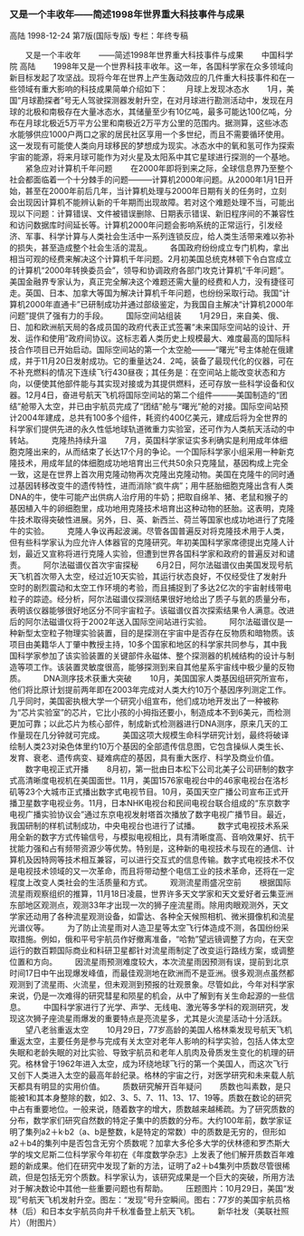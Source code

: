 ### 又是一个丰收年——简述1998年世界重大科技事件与成果
高陆
1998-12-24
第7版(国际专版)
专栏：年终专稿

　　又是一个丰收年
　　——简述1998年世界重大科技事件与成果
　　中国科学院  高陆
　　1998年又是一个世界科技丰收年。这一年，各国科学家在众多领域向新目标发起了攻坚战。现将今年在世界上产生轰动效应的几件重大科技事件和在一些领域有重大影响的科技成果简单介绍如下：
　　月球上发现冰态水
　　1月，美国“月球勘探者”号无人驾驶探测器发射升空，在对月球进行勘测活动中，发现在月球的北极和南极存在大量冰态水，其储量至少有10亿吨，最多可能达100亿吨，分布在月球北极近5万平方公里和南极近2万平方公里的范围内。据测算，这些冰态水能够供应1000户两口之家的居民社区享用一个多世纪，而且不需要循环使用。这一发现有可能使人类向月球移民的梦想成为现实。冰态水中的氧和氢可作为探索宇宙的能源，将来月球可能作为对火星及太阳系中其它星球进行探测的一个基地。
　　紧急应对计算机千年问题
　　在2000年即将到来之际，全球信息界乃至整个社会都面临着一个十分棘手的问题———计算机2000年问题。从2000年1月1日开始，甚至在2000年前后几年，当计算机处理与2000年日期有关的任务时，立刻会出现因计算机不能辨认新的千年期而出现故障。若对这个难题处理不当，可能出现以下问题：计算错误、文件被错误删除、日期表示错误、新旧程序间的不兼容性和访问数据库时间延长等。计算机2000年问题会影响系统的正常运行，引发经济、军事、科学计算与人类社会生活中一系列连锁反应，给人类生活带来难以弥补的损失，甚至造成整个社会生活的混乱。
　　各国政府纷纷成立专门机构，拿出相当可观的经费来解决这个计算机千年问题。2月初美国总统克林顿下令白宫成立的计算机“2000年转换委员会”，领导和协调政府各部门攻克计算机“千年问题”。美国金融界专家认为，真正完全解决这个难题还需大量的经费和人力，没有捷径可走。英国、日本、加拿大等国为解决计算机千年问题，也纷纷采取行动。我国“计算机2000年直通卡”已研制成功并通过部级鉴定，为我国自主解决“计算机2000年问题”提供了强有力的手段。
　　国际空间站组装
　　1月29日，来自美、俄、日、加和欧洲航天局的各成员国的政府代表正式签署“未来国际空间站的设计、开发、运作和使用”政府间协议。这标志着人类历史上规模最大、难度最高的国际科技合作项目已开始启动。国际空间站的第一个太空舱———“曙光”号主体舱在俄建成，并于11月20日发射成功。它的重量达24．2吨，装备了最现代化的仪器，可在不补充燃料的情况下连续飞行430昼夜；其任务是：在空间站上能改变状态和方向，以便使其他部件能与其实现对接或为其提供燃料，还可存放一些科学设备和仪器。12月4日，奋进号航天飞机将国际空间站的第二个组件———美国制造的“团结”舱带入太空，并已由宇航员完成了“团结”舱与“曙光”舱的对接。国际空间站预计2004年建成，总共有100多个组件，耗资约400亿美元，建成后将为全世界的科学家们提供先进的永久性低地球轨道微重力实验室，还可作为人类航天活动的中转站。
　　克隆热持续升温
　　7月，英国科学家证实多利确实是利用成年体细胞克隆出来的，从而结束了长达17个月的争论。一个国际科学家小组采用一种新克隆技术，用成年鼠的体细胞成功地培育出三代共50余只克隆鼠，基因构成上完全一致，这是在世界上首次用克隆动物再次克隆出克隆动物。美国在克隆牛的同时通过基因转移改变牛的遗传特性，进而消除“疯牛病”；用牛胚胎细胞克隆出含有人类DNA的牛，使牛可能产出供病人治疗用的牛奶；把取自绵羊、猪、老鼠和猴子的基因植入牛的卵细胞里，成功地用克隆技术培育出这种动物的胚胎。这表明，克隆牛技术取得突破性进展。另外，日、英、新西兰、荷兰等国家也成功地进行了克隆牛的实验。
　　克隆人争议再起波澜。尽管各国普遍反对将克隆技术用于人类，但有些科学家认为应允许人体器官的克隆研究。年初美国科学家席德提出克隆人计划，最近又宣称将进行克隆人实验，但遭到世界各国科学家和政府的普遍反对和谴责。
　　阿尔法磁谱仪首次宇宙探秘
　　6月2日，阿尔法磁谱仪由美国发现号航天飞机首次带入太空，经过近10天实验，其运行状态良好，不仅经受住了发射升空时的剧烈震动和太空工作环境的考验，而且捕捉到了多达2亿次的宇宙射线带电粒子的踪迹。经分析，阿尔法磁谱仪探测结果很好地给出了质子与氦的质量分布，表明该仪器能够很好地区分不同宇宙粒子。该磁谱仪首次探索结果令人满意。改进后的阿尔法磁谱仪将于2002年送入国际空间站进行实验。
　　阿尔法磁谱仪是一种新型太空粒子物理实验装置，目的是探测在宇宙中是否存在反物质和暗物质。该项目由美籍华人丁肇中教授主持，10多个国家和地区的科学家共同参与，其中我国科学家参加了该实验装置的关键部件永磁体、整个探测器的机械结构的设计与制造等项工作。该装置灵敏度很高，能够探测到来自其他星系宇宙线中极少量的反物质。
　　DNA测序技术获重大突破
　　10月，美国国家人类基因组研究所宣布，他们将比原计划提前两年即在2003年完成对人类大约10万个基因序列测定工作。几乎同时，美国密执根大学一个研究小组宣布，他们成功地开发出了一种被称为“芯片实验室”的芯片，它比小孩的小拇指还要小，制造成本不到6美元，而检测更加可靠；以此芯片为核心部件，制成新式检测器进行DNA测序，原来几天的工作量现在几分钟就可完成。
　　美国这项大规模生命科学研究计划，最终将破译绘制人类23对染色体里约10万个基因的全部遗传信息图，它包含操纵人类生长、发育、衰老、遗传病变、疑难病症的基因，具有重大医疗、科学及商业价值。
　　数字电视正式开播
　　8月初，第一批由日本松下公司北美子公司研制的数字式高清晰度电视机在美国面世。11月，美国1576家电视台中的46家电视台在洛杉矶等23个大城市正式播出数字式电视节目。10月，英国天空广播公司宣布正式开播卫星数字电视业务。11月，日本NHK电视台和民间电视台联合组成的“东京数字电视广播实验协议会”通过东京电视发射塔首次播放了数字电视广播节目。最近，我国研制的样机试制成功，中央电视台也进行了试播。
　　数字式电视技术系采用全新的数字方式传输信号，与模拟电视相比，具有清晰度高、音响效果好、抗干扰能力强和占有频带资源少等优势。特别是，这种新的电视技术与现在的通信、计算机及因特网等技术相互兼容，可以进行交互式的信息传输。数字式电视技术不仅是电视技术领域的又一次革命，而且将带动整个电信工业的技术革命，还将在一定程度上改变人类社会的生活质量和方式。
　　观测流星雨盛况空前
　　根据国际流星雨观察组织的推算，11月18日凌晨，世界许多天文学家和天文爱好者云集亚洲东部地区观测点，观测33年才出现一次的狮子座流星雨。除用肉眼观测外，天文学家还动用了各种流星观测设备，如雷达、各种全天候照相机、微米摄像机和流星光谱仪等。
　　为了防止流星雨对人造卫星等太空飞行体造成不测，各国纷纷采取措施。例如，俄和平号宇航员作好撤离准备，“哈勃”望远镜调整了方向，在天空运行的数百颗国际商业和科研卫星都针对流星雨制定了改变运行路线方案，或调整位置和方向。
　　因流星雨预测难度较大，本次流星雨因预测有误，提前到北京时间17日中午出现爆发峰值，而最佳观测地在欧洲而不是亚洲。很多观测点虽然都观测到了流星雨、火流星，但未观测到预报的壮观景象。尽管如此，今年对科学家来说，仍是一次难得的研究彗星和陨星的机会，从中了解到有关生命起源的一些信息。
　　中国科学家进行了光学、声学、无线电、激光等多学科的观测研究，发现这次狮子座流星雨爆发的重要特点是亮流星多，尤其是火流星活动十分活跃。
　　望八老翁重返太空
　　10月29日，77岁高龄的美国人格林乘发现号航天飞机重返太空，主要任务是参与完成有关太空对老年人影响的科学实验，包括人体太空失眠和老龄失眠的对比实验、导致宇航员和老年人肌肉及骨质发生变化的机理的研究。格林曾于1962年进入太空，成为环绕地球飞行的第一个美国人，而这次飞行又创下人类进入太空的最高年龄纪录。格林的宇宙之行，对医学研究和未来载人航天都具有明显的实用价值。
　　质数研究解开百年疑问
　　质数也叫素数，是只能被1和其本身整除的数，如2、3、5、7、11、13、17、19等。质数在数论的研究中占有重要地位。一般来说，随着数字的增大，质数越来越稀疏。为了研究质数的分布，数学家们研究自然数的特定子集中的质数的分布。大约100年前，数学家证明了集列a2＋k·b2（a、b是整数，k是特定的常数）中的质数是无穷的，但形如a2＋b4的集列中是否包含无穷个质数呢？加拿大多伦多大学的伏林德和罗杰斯大学的埃文尼斯二位科学家今年初在《年度数学杂志》上发表了他们解开质数百年难题的新成果。他们在研究中发现了新的方法，证明了a2＋b4集列中质数尽管很稀疏，但是包括无穷个质数。科学家认为，该研究成果是一个巨大的突破，所用方法对于解决数论中其他一些重要问题也有帮助。
　　压题图片：10月29日，美国“发现”号航天飞机发射升空。图左：“发现”号升空瞬间。图右：77岁的美国宇航员格林（后）和日本女宇航员向井千秋准备登上航天飞机。
　　新华社发（美联社照片）（附图片）

